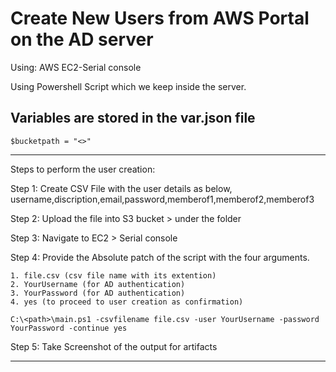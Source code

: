 # Create New Users from AWS Portal on the AD server

Using:
    AWS EC2-Serial console

Using Powershell Script which we keep inside the server.

## Variables are stored in the var.json file

    $bucketpath = "<>"

-----------------------------------
Steps to perform the user creation:

Step 1:
	Create CSV File with the user details as below,
    username,discription,email,password,memberof1,memberof2,memberof3
    

Step 2:
	Upload the file into S3 bucket > under the folder
	

Step 3:
	Navigate to EC2 > Serial console 
	

Step 4:
	Provide the Absolute patch of the script with the four arguments.
	
    1. file.csv (csv file name with its extention)
    2. YourUsername (for AD authentication)
    3. YourPassword (for AD authentication)
    4. yes (to proceed to user creation as confirmation)

	C:\<path>\main.ps1 -csvfilename file.csv -user YourUsername -password YourPassword -continue yes

Step 5:
    Take Screenshot of the output for artifacts

-------------------
